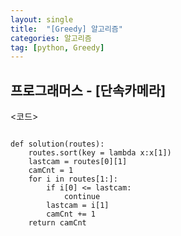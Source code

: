 ```yaml
---
layout: single
title:  "[Greedy] 알고리즘"
categories: 알고리즘
tag: [python, Greedy]
---
```


## 프로그래머스 - [단속카메라]



<코드>
<pre>
<code>
def solution(routes):    
    routes.sort(key = lambda x:x[1])
    lastcam = routes[0][1]
    camCnt = 1
    for i in routes[1:]:
        if i[0] <= lastcam:
            continue
        lastcam = i[1]
        camCnt += 1
    return camCnt
</pre>
</code>